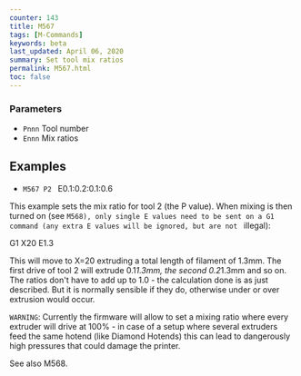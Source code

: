 ```yaml
---
counter: 143
title: M567
tags: [M-Commands] 
keywords: beta 
last_updated: April 06, 2020 
summary: Set tool mix ratios 
permalink: M567.html
toc: false 
---
```



### Parameters

* `Pnnn` Tool number
* `Ennn` Mix ratios

## Examples

* ` M567 P2  ` E0.1:0.2:0.1:0.6

This example sets the mix ratio for tool 2 (the P value). When mixing is then turned on (see ` M568), only single E values need to be sent on a G1 command (any extra E values will be ignored, but are not  ` illegal):

G1 X20 E1.3

This will move to X=20 extruding a total length of filament of 1.3mm. The first drive of tool 2 will extrude 0.1*1.3mm, the second 0.2*1.3mm and so on. The ratios don't have to add up to 1.0 - the calculation done is as just described. But it is normally sensible if they do, otherwise under or over extrusion would occur.

`WARNING`: Currently the firmware will allow to set a mixing ratio where every extruder will drive at 100% - in case of a setup where several extruders feed the same hotend (like Diamond Hotends) this can lead to dangerously high pressures that could damage the printer.

See also M568.

